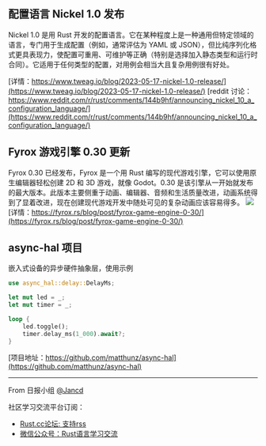## 配置语言 Nickel 1.0 发布

Nickel 1.0 是用 Rust 开发的配置语言。它在某种程度上是一种通用但特定领域的语言，专门用于生成配置（例如，通常评估为 YAML 或 JSON），但比纯序列化格式更具表现力，使配置可重用、可维护等正确（特别是选择加入静态类型和运行时合同）。它适用于任何类型的配置，对用例会相当大且复杂用例很有好处。

[详情：https://www.tweag.io/blog/2023-05-17-nickel-1.0-release/](https://www.tweag.io/blog/2023-05-17-nickel-1.0-release/)
[reddit 讨论：https://www.reddit.com/r/rust/comments/144b9hf/announcing_nickel_10_a_configuration_language/](https://www.reddit.com/r/rust/comments/144b9hf/announcing_nickel_10_a_configuration_language/)

## Fyrox 游戏引擎 0.30 更新

Fyrox 0.30 已经发布，Fyrox 是一个用 Rust 编写的现代游戏引擎，它可以使用原生编辑器轻松创建 2D 和 3D 游戏，就像 Godot。0.30 是该引擎从一开始就发布的最大版本。此版本主要侧重于动画、编辑器、音频和生活质量改进，动画系统得到了显着改进，现在创建现代游戏开发中随处可见的复杂动画应该容易得多。
![](https://fyrox.rs/assets/twif15/blend_space.gif)
[详情：https://fyrox.rs/blog/post/fyrox-game-engine-0-30/](https://fyrox.rs/blog/post/fyrox-game-engine-0-30/)

## async-hal 项目

嵌入式设备的异步硬件抽象层，使用示例
```rust
use async_hal::delay::DelayMs;

let mut led = _;
let mut timer = _;

loop {
    led.toggle();
    timer.delay_ms(1_000).await?;
}
```

[项目地址：https://github.com/matthunz/async-hal](https://github.com/matthunz/async-hal)


---

From 日报小组 [@Jancd](https://github.com/Jancd)

社区学习交流平台订阅：
- [Rust.cc论坛: 支持rss](https://rustcc.cn/)
- [微信公众号：Rust语言学习交流](https://rustcc.cn/article?id=ed7c9379-d681-47cb-9532-0db97d883f62)
